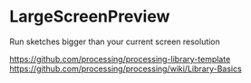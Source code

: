 # LargeScreenPreview
Run sketches bigger than your current screen resolution

https://github.com/processing/processing-library-template
https://github.com/processing/processing/wiki/Library-Basics